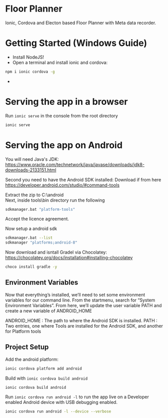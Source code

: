 # Floor Planner
Ionic, Cordova and Electon based Floor Planner with Meta data recorder.

# Getting Started (Windows Guide)

* Install NodeJS!
* Open a terminal and install ionic and cordova: 
 ```bash
 npm i ionic cordova -g
 ```
 * 

# Serving the app in a browser

Run `ionic serve` in the console from the root directory
```bash
ionic serve
```

# Serving the app on Android

You will need Java's JDK:\
https://www.oracle.com/technetwork/java/javase/downloads/jdk8-downloads-2133151.html


Second you need to have the Android SDK installed:
Download if from here https://developer.android.com/studio/#command-tools


Extract the zip to C:\android\
Next, inside tools\bin directory run the following

```bash
sdkmanager.bat "platform-tools"
```
Accept the licence agreement.

Now setup a android sdk

```bash
sdkmanager.bat --list
sdkmanager "platforms;android-8"
```

Now download and isntall Gradel via Chocolatey:
https://chocolatey.org/docs/installation#installing-chocolatey
```bash
choco install gradle -y
```

## Environment Variables ##
Now that everything’s installed, we’ll need to set some environment variables for our command line. From the startmenu, search for “System Environment Variables”. From here, we’ll update the user variable PATH and create a new variable of ANDROID_HOME

ANDROID_HOME : The path to where the Android SDK is installed.
PATH : Two entries, one where Tools are installed for the Android SDK, and another for Platform tools

## Project Setup ##

Add the android platform:
```bash
ionic cordova platform add android
```

Build with `ionic cordova build android`
```bash
ionic cordova build android
```

Run `ionic cordova run android -l` to run the app live on a Developer enabled Android device with USB debugging enabled.
```bash
ionic cordova run android -l --device --verbose
```



